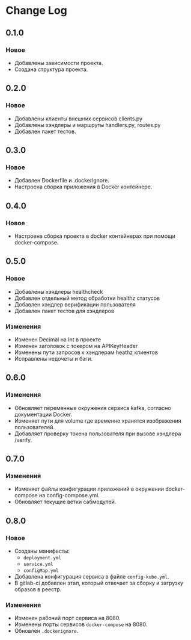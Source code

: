 # Change Log

## 0.1.0

### Новое

- Добавлены зависимости проекта.
- Создана структура проекта.

## 0.2.0

### Новое

- Добавлены клиенты внешних сервисов clients.py
- Добавлены хэндлеры и маршруты handlers.py, routes.py
- Добавлен пакет тестов.

## 0.3.0

### Новое

- Добавлен Dockerfile и .dockerignore.
- Настроена сборка приложения в Docker контейнере.

## 0.4.0

### Новое

- Настроена сборка проекта в docker контейнерах при помощи docker-compose.

## 0.5.0

### Новое

- Добавлены хэндлеры healthcheck
- Добавлен отдельный метод обработки healthz статусов
- Добавлен хэндлер верификации пользователя
- Добавлен пакет тестов для хэндлеров

### Изменения

- Изменен  Decimal на Int в проекте
- Изменен заголовок с токером на APIKeyHeader
- Изменены пути запросов к хэндлерам heathz клиентов
- Исправлены недочеты и баги.

## 0.6.0

### Изменения

- Обновляет переменные окружения сервиса kafka, согласно документации Docker.
- Изменяет пути для volume где временно хранятся изображения пользователей.
- Добавляет проверку токена пользователя при вызове хэндлера /verify.

## 0.7.0

### Изменения

- Изменяет файлы конфигурации приложений в окружении docker-compose на config-compose.yml.
- Обновляет текущие ветки сабмодулей.

## 0.8.0

### Новое

- Созданы манифесты:
	- `deployment.yml`
	- `service.yml`
	- `configMap.yml`
- Добавлена конфигурация сервиса в файле `config-kube.yml`.
- В gitlab-ci добавлен этап, который отвечает за сборку и загрузку образов в реестр.

### Изменения

- Изменен рабочий порт сервиса на 8080.
- Изменены порты сервисов `docker-compose` на 8080.
- Обновлен `.dockerignore`.
